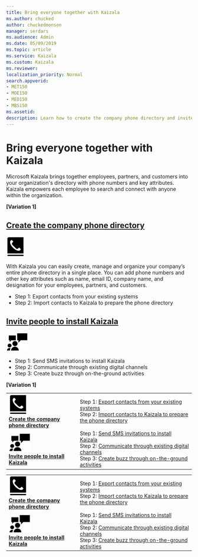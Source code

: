```yaml
---
title: Bring everyone together with Kaizala
ms.author: chucked
author: chuckedmonson
manager: serdars
ms.audience: Admin
ms.date: 05/09/2019
ms.topic: article
ms.service: Kaizala
ms.custom: Kaizala
ms.reviewer: 
localization_priority: Normal
search.appverid:
- MET150
- MOE150
- MED150
- MBS150
ms.assetid: 
description: Learn how to create the company phone directory and invite people to install Kaizala.
---
```


# Bring everyone together with Kaizala

Microsoft Kaizala brings together employees, partners, and customers into your organization's directory with phone numbers and key attributes. Kaizala empowers each employee to search and connect with anyone within the organization.

**[Variation 1]**

## [Create the company phone directory](create-phone-directory.md)

[![Image of phone icon](media/create-phone-directory-icon.png)](create-phone-directory.md)

With Kaizala you can easily create, manage and organize your company’s entire phone directory in a single place. You can add phone numbers and other key attributes such as name, email ID, company name, and designation for your employees, partners, and customers.

- Step 1: Export contacts from your existing systems
- Step 2: Import contacts to Kaizala to prepare the phone directory

## [Invite people to install Kaizala](invite-people.md)

[![Image of people icon](media/invite-people-icon.png)](invite-people.md)

- Step 1: Send SMS invitations to install Kaizala
- Step 2: Communicate through existing digital channels
- Step 3: Create buzz through on-the-ground activities

**[Variation 1]**




|         |         |
|---------|---------|
|[![Image of phone icon](media/create-phone-directory-icon.png)](create-phone-directory.md) <br> **[Create the company phone directory](create-phone-directory.md)**     | Step 1: [Export contacts from your existing systems](https://review.docs.microsoft.com/en-us/Office365/Kaizala/create-phone-directory?branch=getstarted-working#step-1--export-contacts-from-your-existing-systems) <br> Step 2: [Import contacts to Kaizala to prepare the phone directory](https://review.docs.microsoft.com/en-us/Office365/Kaizala/create-phone-directory?branch=getstarted-working#step-2--import-contacts-to-kaizala-to-prepare-the-phone-directory)  |
|[![Image of people icon](media/invite-people-icon.png)](invite-people.md) <br> **[Invite people to install Kaizala](invite-people.md)**     | Step 1: [Send SMS invitations to install Kaizala](https://review.docs.microsoft.com/en-us/Office365/Kaizala/invite-people?branch=getstarted-working#step-1--send-sms-invitations-to-install-kaizala) <br> Step 2: [Communicate through existing digital channels](https://review.docs.microsoft.com/en-us/Office365/Kaizala/invite-people?branch=getstarted-working#step-2--communicate-trhough-existing-digital-channels) <br> Step 3: [Create buzz through on-the-ground activities](https://review.docs.microsoft.com/en-us/Office365/Kaizala/invite-people?branch=getstarted-working#step-3--create-buzz-through-on-the-ground-activities) |





|         |         |
|---------|---------|
|[![Image of phone icon](media/create-phone-directory-icon.png)](create-phone-directory.md) <br> **[Create the company phone directory](create-phone-directory.md)**     | Step 1: [Export contacts from your existing systems](https://review.docs.microsoft.com/en-us/Office365/Kaizala/create-phone-directory?branch=getstarted-working#step-1--export-contacts-from-your-existing-systems) <br> Step 2: [Import contacts to Kaizala to prepare the phone directory](https://review.docs.microsoft.com/en-us/Office365/Kaizala/create-phone-directory?branch=getstarted-working#step-2--import-contacts-to-kaizala-to-prepare-the-phone-directory)  |
|[![Image of people icon](media/invite-people-icon.png)](invite-people.md) <br> **[Invite people to install Kaizala](invite-people.md)**     | Step 1: [Send SMS invitations to install Kaizala](https://review.docs.microsoft.com/en-us/Office365/Kaizala/invite-people?branch=getstarted-working#step-1--send-sms-invitations-to-install-kaizala) <br> Step 2: [Communicate through existing digital channels](https://review.docs.microsoft.com/en-us/Office365/Kaizala/invite-people?branch=getstarted-working#step-2--communicate-trhough-existing-digital-channels) <br> Step 3: [Create buzz through on-the-ground activities](https://review.docs.microsoft.com/en-us/Office365/Kaizala/invite-people?branch=getstarted-working#step-3--create-buzz-through-on-the-ground-activities) |

